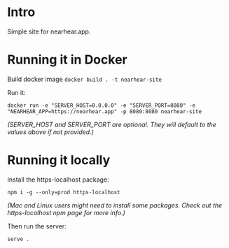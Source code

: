 # Intro

Simple site for nearhear.app.

# Running it in Docker

Build docker image
`docker build . -t nearhear-site`

Run it:

`docker run -e "SERVER_HOST=0.0.0.0" -e "SERVER_PORT=8080" -e "NEARHEAR_APP=https://nearhear.app" -p 8080:8080 nearhear-site`

_(SERVER_HOST and SERVER_PORT are optional. They will default to the values above if not provided.)_

# Running it locally

Install the https-localhost package:

`npm i -g --only=prod https-localhost`

_(Mac and Linux users might need to install some packages. Check out the https-localhost npm page for more info.)_

Then run the server:

`serve .`
